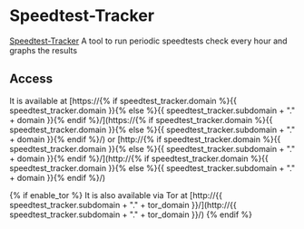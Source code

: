 # Speedtest-Tracker

[Speedtest-Tracker](https://github.com/henrywhitaker3/Speedtest-Tracker) A tool to run periodic speedtests check every hour and graphs the results

## Access

It is available at [https://{% if speedtest_tracker.domain %}{{ speedtest_tracker.domain }}{% else %}{{ speedtest_tracker.subdomain + "." + domain }}{% endif %}/](https://{% if speedtest_tracker.domain %}{{ speedtest_tracker.domain }}{% else %}{{ speedtest_tracker.subdomain + "." + domain }}{% endif %}/) or [http://{% if speedtest_tracker.domain %}{{ speedtest_tracker.domain }}{% else %}{{ speedtest_tracker.subdomain + "." + domain }}{% endif %}/](http://{% if speedtest_tracker.domain %}{{ speedtest_tracker.domain }}{% else %}{{ speedtest_tracker.subdomain + "." + domain }}{% endif %}/)

{% if enable_tor %}
It is also available via Tor at [http://{{ speedtest_tracker.subdomain + "." + tor_domain }}/](http://{{ speedtest_tracker.subdomain + "." + tor_domain }}/)
{% endif %}
